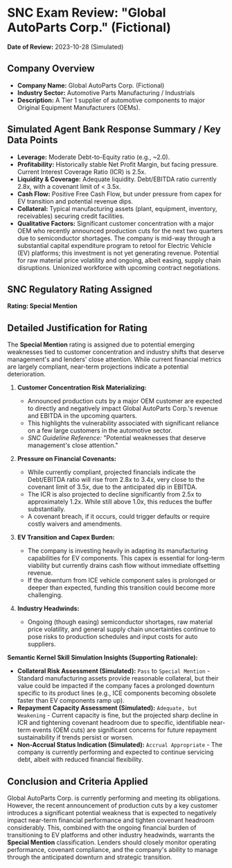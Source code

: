# SNC Exam Review: "Global AutoParts Corp." (Fictional)

**Date of Review:** 2023-10-28 (Simulated)

## Company Overview
- **Company Name:** Global AutoParts Corp. (Fictional)
- **Industry Sector:** Automotive Parts Manufacturing / Industrials
- **Description:** A Tier 1 supplier of automotive components to major Original Equipment Manufacturers (OEMs).

## Simulated Agent Bank Response Summary / Key Data Points
- **Leverage:** Moderate Debt-to-Equity ratio (e.g., ~2.0).
- **Profitability:** Historically stable Net Profit Margin, but facing pressure. Current Interest Coverage Ratio (ICR) is 2.5x.
- **Liquidity & Coverage:** Adequate liquidity. Debt/EBITDA ratio currently 2.8x, with a covenant limit of < 3.5x.
- **Cash Flow:** Positive Free Cash Flow, but under pressure from capex for EV transition and potential revenue dips.
- **Collateral:** Typical manufacturing assets (plant, equipment, inventory, receivables) securing credit facilities.
- **Qualitative Factors:** Significant customer concentration with a major OEM who recently announced production cuts for the next two quarters due to semiconductor shortages. The company is mid-way through a substantial capital expenditure program to retool for Electric Vehicle (EV) platforms; this investment is not yet generating revenue. Potential for raw material price volatility and ongoing, albeit easing, supply chain disruptions. Unionized workforce with upcoming contract negotiations.

## SNC Regulatory Rating Assigned
**Rating: Special Mention**

## Detailed Justification for Rating
The **Special Mention** rating is assigned due to potential emerging weaknesses tied to customer concentration and industry shifts that deserve management's and lenders' close attention. While current financial metrics are largely compliant, near-term projections indicate a potential deterioration.

1.  **Customer Concentration Risk Materializing:**
    *   Announced production cuts by a major OEM customer are expected to directly and negatively impact Global AutoParts Corp.'s revenue and EBITDA in the upcoming quarters.
    *   This highlights the vulnerability associated with significant reliance on a few large customers in the automotive sector.
    *   *SNC Guideline Reference:* "Potential weaknesses that deserve management's close attention."

2.  **Pressure on Financial Covenants:**
    *   While currently compliant, projected financials indicate the Debt/EBITDA ratio will rise from 2.8x to 3.4x, very close to the covenant limit of 3.5x, due to the anticipated dip in EBITDA.
    *   The ICR is also projected to decline significantly from 2.5x to approximately 1.2x. While still above 1.0x, this reduces the buffer substantially.
    *   A covenant breach, if it occurs, could trigger defaults or require costly waivers and amendments.

3.  **EV Transition and Capex Burden:**
    *   The company is investing heavily in adapting its manufacturing capabilities for EV components. This capex is essential for long-term viability but currently drains cash flow without immediate offsetting revenue.
    *   If the downturn from ICE vehicle component sales is prolonged or deeper than expected, funding this transition could become more challenging.

4.  **Industry Headwinds:**
    *   Ongoing (though easing) semiconductor shortages, raw material price volatility, and general supply chain uncertainties continue to pose risks to production schedules and input costs for auto suppliers.

**Semantic Kernel Skill Simulation Insights (Supporting Rationale):**
*   **Collateral Risk Assessment (Simulated):** `Pass` to `Special Mention` - Standard manufacturing assets provide reasonable collateral, but their value could be impacted if the company faces a prolonged downturn specific to its product lines (e.g., ICE components becoming obsolete faster than EV components ramp up).
*   **Repayment Capacity Assessment (Simulated):** `Adequate, but Weakening` - Current capacity is fine, but the projected sharp decline in ICR and tightening covenant headroom due to specific, identifiable near-term events (OEM cuts) are significant concerns for future repayment sustainability if trends persist or worsen.
*   **Non-Accrual Status Indication (Simulated):** `Accrual Appropriate` - The company is currently performing and expected to continue servicing debt, albeit with reduced financial flexibility.

## Conclusion and Criteria Applied
Global AutoParts Corp. is currently performing and meeting its obligations. However, the recent announcement of production cuts by a key customer introduces a significant potential weakness that is expected to negatively impact near-term financial performance and tighten covenant headroom considerably. This, combined with the ongoing financial burden of transitioning to EV platforms and other industry headwinds, warrants the **Special Mention** classification. Lenders should closely monitor operating performance, covenant compliance, and the company's ability to manage through the anticipated downturn and strategic transition.
